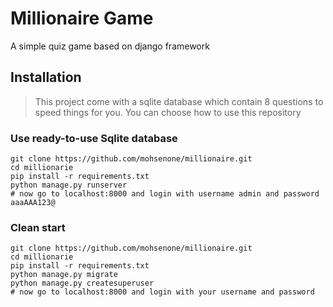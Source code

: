 # Millionaire Game
A simple quiz game based on django framework

## Installation
>This project come with a sqlite database which contain 8 questions to speed things for you. You can choose how to use this repository
### Use ready-to-use Sqlite database
```
git clone https://github.com/mohsenone/millionaire.git
cd millionarie
pip install -r requirements.txt
python manage.py runserver
# now go to localhost:8000 and login with username admin and password aaaAAA123@
```

### Clean start
```
git clone https://github.com/mohsenone/millionaire.git
cd millionarie
pip install -r requirements.txt
python manage.py migrate
python manage.py createsuperuser
# now go to localhost:8000 and login with your username and password
```